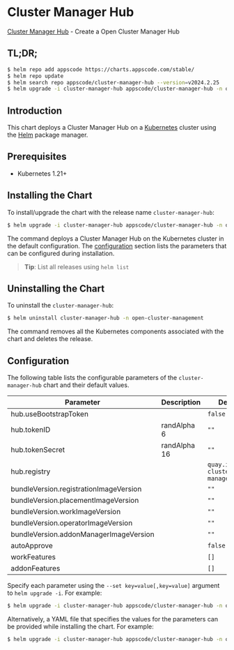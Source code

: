 # Cluster Manager Hub

[Cluster Manager Hub](https://github.com/kluster-manager/installer) - Create a Open Cluster Manager Hub

## TL;DR;

```bash
$ helm repo add appscode https://charts.appscode.com/stable/
$ helm repo update
$ helm search repo appscode/cluster-manager-hub --version=v2024.2.25
$ helm upgrade -i cluster-manager-hub appscode/cluster-manager-hub -n open-cluster-management --create-namespace --version=v2024.2.25
```

## Introduction

This chart deploys a Cluster Manager Hub on a [Kubernetes](http://kubernetes.io) cluster using the [Helm](https://helm.sh) package manager.

## Prerequisites

- Kubernetes 1.21+

## Installing the Chart

To install/upgrade the chart with the release name `cluster-manager-hub`:

```bash
$ helm upgrade -i cluster-manager-hub appscode/cluster-manager-hub -n open-cluster-management --create-namespace --version=v2024.2.25
```

The command deploys a Cluster Manager Hub on the Kubernetes cluster in the default configuration. The [configuration](#configuration) section lists the parameters that can be configured during installation.

> **Tip**: List all releases using `helm list`

## Uninstalling the Chart

To uninstall the `cluster-manager-hub`:

```bash
$ helm uninstall cluster-manager-hub -n open-cluster-management
```

The command removes all the Kubernetes components associated with the chart and deletes the release.

## Configuration

The following table lists the configurable parameters of the `cluster-manager-hub` chart and their default values.

|               Parameter                | Description  |                   Default                    |
|----------------------------------------|--------------|----------------------------------------------|
| hub.useBootstrapToken                  |              | <code>false</code>                           |
| hub.tokenID                            | randAlpha 6  | <code>""</code>                              |
| hub.tokenSecret                        | randAlpha 16 | <code>""</code>                              |
| hub.registry                           |              | <code>quay.io/open-cluster-management</code> |
| bundleVersion.registrationImageVersion |              | <code>""</code>                              |
| bundleVersion.placementImageVersion    |              | <code>""</code>                              |
| bundleVersion.workImageVersion         |              | <code>""</code>                              |
| bundleVersion.operatorImageVersion     |              | <code>""</code>                              |
| bundleVersion.addonManagerImageVersion |              | <code>""</code>                              |
| autoApprove                            |              | <code>false</code>                           |
| workFeatures                           |              | <code>[]</code>                              |
| addonFeatures                          |              | <code>[]</code>                              |


Specify each parameter using the `--set key=value[,key=value]` argument to `helm upgrade -i`. For example:

```bash
$ helm upgrade -i cluster-manager-hub appscode/cluster-manager-hub -n open-cluster-management --create-namespace --version=v2024.2.25 --set hub.registry=quay.io/open-cluster-management
```

Alternatively, a YAML file that specifies the values for the parameters can be provided while
installing the chart. For example:

```bash
$ helm upgrade -i cluster-manager-hub appscode/cluster-manager-hub -n open-cluster-management --create-namespace --version=v2024.2.25 --values values.yaml
```

